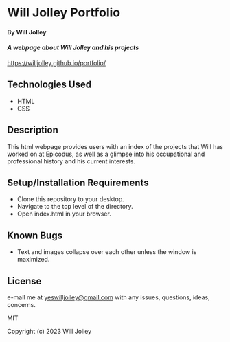 # Will Jolley Portfolio

#### By Will Jolley

#### _A webpage about Will Jolley and his projects_

https://willjolley.github.io/portfolio/

## Technologies Used

* HTML
* CSS

## Description

This html webpage provides users with an index of the projects that Will has worked on at Epicodus, as well as a glimpse into his occupational and professional history and his current interests. 

## Setup/Installation Requirements

* Clone this repository to your desktop.
* Navigate to the top level of the directory.
* Open index.html in your browser.

## Known Bugs

* Text and images collapse over each other unless the window is maximized.

## License

e-mail me at yeswilljolley@gmail.com with any issues, questions, ideas, concerns. 

MIT

Copyright (c) 2023 Will Jolley
